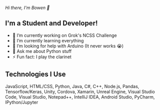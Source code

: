 *Hi there, I'm Bowen 👋*

## I'm a Student and Developer!
- 🔭 I’m currently working on Grok's NCSS Challenge
- 🌱 I’m currently learning everything
- 🤔 I’m looking for help with Arduino (It never works 😭)
- 💬 Ask me about Python stuff
- ⚡ Fun fact: I play the clarinet

## Technologies I Use
JavaScript, HTML/CSS, Python, Java, C#, C++, Node.js, Pandas, Tensorflow/Keras, Unity, Cordova, Xamarin, Unreal Engine, Visual Studio Code, Visual Studio, Notepad++, IntelliJ IDEA, Android Studio, PyCharm, IPython/Jupyter
